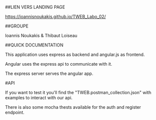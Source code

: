 ##LIEN VERS LANDING PAGE

https://ioannisnoukakis.github.io/TWEB_Labo_02/

##GROUPE

Ioannis Noukakis & Thibaut Loiseau

##QUICK DOCUMENTATION

This application uses express as backend and angular.js as frontend. 

Angular uses the express api to communicate with it. 

The express server serves the angular app.

#API

If you want to test it you'll find the "TWEB.postman_collection.json" with examples to interact with our api.

There is also some mocha thests available for the auth and register endpoint.